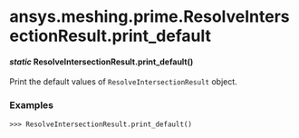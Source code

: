 # ansys.meshing.prime.ResolveIntersectionResult.print_default

<a id="ansys.meshing.prime.ResolveIntersectionResult.print_default"></a>

#### *static* ResolveIntersectionResult.print_default()

Print the default values of `ResolveIntersectionResult` object.

### Examples

```pycon
>>> ResolveIntersectionResult.print_default()
```

<!-- !! processed by numpydoc !! -->
